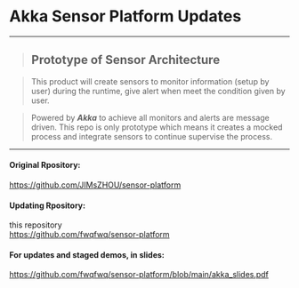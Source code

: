 
# Akka Sensor Platform Updates



---
> ## Prototype of Sensor Architecture 

>This product will create sensors to monitor information (setup by user) during the runtime, give alert when meet the condition given by user.

>Powered by ***Akka*** to achieve all monitors and alerts are message driven. This repo is only prototype which means it creates a mocked process and integrate sensors to continue supervise the process.

---
#### Original Rpository: 
https://github.com/JIMsZHOU/sensor-platform

#### Updating Rpository: 
this repository  
https://github.com/fwqfwq/sensor-platform


#### For updates and staged demos, in slides:
https://github.com/fwqfwq/sensor-platform/blob/main/akka_slides.pdf


<!-- #### Steps - for Demo Controller: 
1. Open local mysql 
2. Create local database 'demo'
3. If password required for mysql, set resoucres/application.properties
4. run
5. open: http://localhost:8080/swagger-ui.html
 -->

